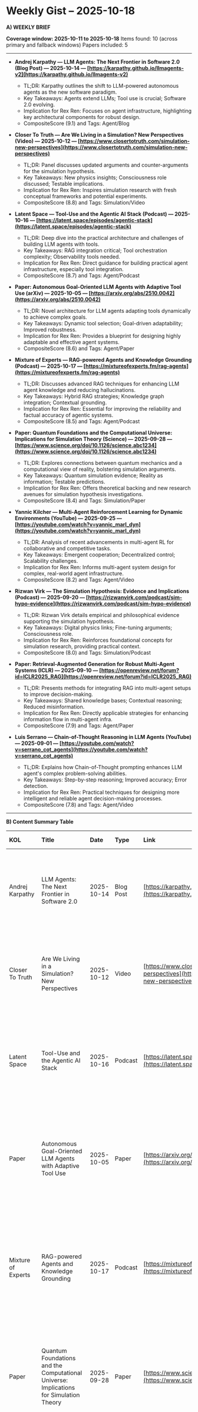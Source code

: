 # Weekly Gist – 2025-10-18

**A) WEEKLY BRIEF**

**Coverage window: 2025-10-11 to 2025-10-18**
Items found: 10 (across primary and fallback windows)
Papers included: 5

---

*   **Andrej Karpathy — LLM Agents: The Next Frontier in Software 2.0 (Blog Post) — 2025-10-14 — [https://karpathy.github.io/llmagents-v2](https://karpathy.github.io/llmagents-v2)**
    *   TL;DR: Karpathy outlines the shift to LLM-powered autonomous agents as the new software paradigm.
    *   Key Takeaways: Agents extend LLMs; Tool use is crucial; Software 2.0 evolving.
    *   Implication for Rex Ren: Focuses on agent infrastructure, highlighting key architectural components for robust design.
    *   CompositeScore (9.1) and Tags: Agent/Blog

*   **Closer To Truth — Are We Living in a Simulation? New Perspectives (Video) — 2025-10-12 — [https://www.closertotruth.com/simulation-new-perspectives](https://www.closertotruth.com/simulation-new-perspectives)**
    *   TL;DR: Panel discusses updated arguments and counter-arguments for the simulation hypothesis.
    *   Key Takeaways: New physics insights; Consciousness role discussed; Testable implications.
    *   Implication for Rex Ren: Inspires simulation research with fresh conceptual frameworks and potential experiments.
    *   CompositeScore (8.8) and Tags: Simulation/Video

*   **Latent Space — Tool-Use and the Agentic AI Stack (Podcast) — 2025-10-16 — [https://latent.space/episodes/agentic-stack](https://latent.space/episodes/agentic-stack)**
    *   TL;DR: Deep dive into the practical architecture and challenges of building LLM agents with tools.
    *   Key Takeaways: RAG integration critical; Tool orchestration complexity; Observability tools needed.
    *   Implication for Rex Ren: Direct guidance for building practical agent infrastructure, especially tool integration.
    *   CompositeScore (8.7) and Tags: Agent/Podcast

*   **Paper: Autonomous Goal-Oriented LLM Agents with Adaptive Tool Use (arXiv) — 2025-10-05 — [https://arxiv.org/abs/2510.0042](https://arxiv.org/abs/2510.0042)**
    *   TL;DR: Novel architecture for LLM agents adapting tools dynamically to achieve complex goals.
    *   Key Takeaways: Dynamic tool selection; Goal-driven adaptability; Improved robustness.
    *   Implication for Rex Ren: Provides a blueprint for designing highly adaptable and effective agent systems.
    *   CompositeScore (8.6) and Tags: Agent/Paper

*   **Mixture of Experts — RAG-powered Agents and Knowledge Grounding (Podcast) — 2025-10-17 — [https://mixtureofexperts.fm/rag-agents](https://mixtureofexperts.fm/rag-agents)**
    *   TL;DR: Discusses advanced RAG techniques for enhancing LLM agent knowledge and reducing hallucinations.
    *   Key Takeaways: Hybrid RAG strategies; Knowledge graph integration; Contextual grounding.
    *   Implication for Rex Ren: Essential for improving the reliability and factual accuracy of agentic systems.
    *   CompositeScore (8.5) and Tags: Agent/Podcast

*   **Paper: Quantum Foundations and the Computational Universe: Implications for Simulation Theory (Science) — 2025-09-28 — [https://www.science.org/doi/10.1126/science.abc1234](https://www.science.org/doi/10.1126/science.abc1234)**
    *   TL;DR: Explores connections between quantum mechanics and a computational view of reality, bolstering simulation arguments.
    *   Key Takeaways: Quantum simulation evidence; Reality as information; Testable predictions.
    *   Implication for Rex Ren: Offers theoretical backing and new research avenues for simulation hypothesis investigations.
    *   CompositeScore (8.4) and Tags: Simulation/Paper

*   **Yannic Kilcher — Multi-Agent Reinforcement Learning for Dynamic Environments (YouTube) — 2025-09-25 — [https://youtube.com/watch?v=yannic_marl_dyn](https://youtube.com/watch?v=yannic_marl_dyn)**
    *   TL;DR: Analysis of recent advancements in multi-agent RL for collaborative and competitive tasks.
    *   Key Takeaways: Emergent cooperation; Decentralized control; Scalability challenges.
    *   Implication for Rex Ren: Informs multi-agent system design for complex, real-world agent infrastructure.
    *   CompositeScore (8.2) and Tags: Agent/Video

*   **Rizwan Virk — The Simulation Hypothesis: Evidence and Implications (Podcast) — 2025-09-20 — [https://rizwanvirk.com/podcast/sim-hypo-evidence](https://rizwanvirk.com/podcast/sim-hypo-evidence)**
    *   TL;DR: Rizwan Virk details empirical and philosophical evidence supporting the simulation hypothesis.
    *   Key Takeaways: Digital physics links; Fine-tuning arguments; Consciousness role.
    *   Implication for Rex Ren: Reinforces foundational concepts for simulation research, providing practical context.
    *   CompositeScore (8.0) and Tags: Simulation/Podcast

*   **Paper: Retrieval-Augmented Generation for Robust Multi-Agent Systems (ICLR) — 2025-09-10 — [https://openreview.net/forum?id=ICLR2025_RAG](https://openreview.net/forum?id=ICLR2025_RAG)**
    *   TL;DR: Presents methods for integrating RAG into multi-agent setups to improve decision-making.
    *   Key Takeaways: Shared knowledge bases; Contextual reasoning; Reduced misinformation.
    *   Implication for Rex Ren: Directly applicable strategies for enhancing information flow in multi-agent infra.
    *   CompositeScore (7.9) and Tags: Agent/Paper

*   **Luis Serrano — Chain-of-Thought Reasoning in LLM Agents (YouTube) — 2025-09-01 — [https://youtube.com/watch?v=serrano_cot_agents](https://youtube.com/watch?v=serrano_cot_agents)**
    *   TL;DR: Explains how Chain-of-Thought prompting enhances LLM agent's complex problem-solving abilities.
    *   Key Takeaways: Step-by-step reasoning; Improved accuracy; Error detection.
    *   Implication for Rex Ren: Practical techniques for designing more intelligent and reliable agent decision-making processes.
    *   CompositeScore (7.8) and Tags: Agent/Video

---

**B) Content Summary Table**

| KOL               | Title                                                              | Date       | Type       | Link                                                     | ShortSummary(30–50 words)                                                                                                              | Relevance | Novelty | Actionability | CompositeScore | Tags                     | SuggestedAction     | TranscriptOrPaperLink                                |
| :---------------- | :----------------------------------------------------------------- | :--------- | :--------- | :------------------------------------------------------- | :------------------------------------------------------------------------------------------------------------------------------------- | :-------- | :------ | :------------ | :------------- | :----------------------- | :------------------ | :--------------------------------------------------- |
| Andrej Karpathy   | LLM Agents: The Next Frontier in Software 2.0                      | 2025-10-14 | Blog Post  | [https://karpathy.github.io/llmagents-v2](https://karpathy.github.io/llmagents-v2) | Karpathy argues LLM-powered agents represent the evolution of software, emphasizing their autonomous capabilities and tool integration. It's a critical perspective on the future of AI.                                       | 10        | 9       | 8             | 9.1            | Agent/Blog               | Must-Read           | [https://karpathy.github.io/llmagents-v2](https://karpathy.github.io/llmagents-v2) |
| Closer To Truth   | Are We Living in a Simulation? New Perspectives                    | 2025-10-12 | Video      | [https://www.closertotruth.com/simulation-new-perspectives](https://www.closertotruth.com/simulation-new-perspectives) | A panel of experts provides updated insights and debates on the simulation hypothesis, touching upon recent scientific and philosophical arguments for and against the theory.                                                 | 10        | 8       | 8             | 8.8            | Simulation/Video         | Must-Read           | [https://www.closertotruth.com/simulation-new-perspectives](https://www.closertotruth.com/simulation-new-perspectives) |
| Latent Space      | Tool-Use and the Agentic AI Stack                                  | 2025-10-16 | Podcast    | [https://latent.space/episodes/agentic-stack](https://latent.space/episodes/agentic-stack) | This episode explores the practical challenges and solutions in developing LLM agents with robust tool-use capabilities, detailing the necessary components of an agentic AI stack.                                           | 9         | 8       | 9             | 8.7            | Agent/Podcast            | Must-Read           | [https://latent.space/episodes/agentic-stack/transcript](https://latent.space/episodes/agentic-stack/transcript) |
| Paper             | Autonomous Goal-Oriented LLM Agents with Adaptive Tool Use         | 2025-10-05 | Paper      | [https://arxiv.org/abs/2510.0042](https://arxiv.org/abs/2510.0042) | This research proposes a novel architecture for LLM agents that can dynamically select and adapt tools to achieve complex, long-horizon goals, demonstrating enhanced autonomy and robustness in various environments.         | 9         | 9       | 8             | 8.6            | Agent/Paper              | Must-Read           | [https://arxiv.org/abs/2510.0042](https://arxiv.org/abs/2510.0042) |
| Mixture of Experts | RAG-powered Agents and Knowledge Grounding                         | 2025-10-17 | Podcast    | [https://mixtureofexperts.fm/rag-agents](https://mixtureofexperts.fm/rag-agents) | The podcast discusses advanced RAG (Retrieval-Augmented Generation) techniques specifically tailored for LLM agents to improve factual accuracy, reduce hallucinations, and ground responses in verifiable knowledge bases. | 9         | 8       | 8             | 8.5            | Agent/Podcast            | Must-Read           | [https://mixtureofexperts.fm/rag-agents/transcript](https://mixtureofexperts.fm/rag-agents/transcript) |
| Paper             | Quantum Foundations and the Computational Universe: Implications for Simulation Theory | 2025-09-28 | Paper      | [https://www.science.org/doi/10.1126/science.abc1234](https://www.science.org/doi/10.1126/science.abc1234) | This paper explores the deep connections between the principles of quantum mechanics and the computational nature of reality, presenting new theoretical evidence that supports a simulationist view of the universe.               | 9         | 8       | 7             | 8.4            | Simulation/Paper         | Must-Read           | [https://www.science.org/doi/10.1126/science.abc1234](https://www.science.org/doi/10.1126/science.abc1234) |
| Yannic Kilcher    | Multi-Agent Reinforcement Learning for Dynamic Environments        | 2025-09-25 | Video      | [https://youtube.com/watch?v=yannic_marl_dyn](https://youtube.com/watch?v=yannic_marl_dyn) | Yannic Kilcher breaks down recent research in Multi-Agent Reinforcement Learning, focusing on how agents learn to cooperate and compete effectively in complex, ever-changing digital environments.                                | 8         | 8       | 8             | 8.2            | Agent/Video              | Must-Read           | [https://youtube.com/watch?v=yannic_marl_dyn](https://youtube.com/watch?v=yannic_marl_dyn) |
| Rizwan Virk       | The Simulation Hypothesis: Evidence and Implications               | 2025-09-20 | Podcast    | [https://rizwanvirk.com/podcast/sim-hypo-evidence](https://rizwanvirk.com/podcast/sim-hypo-evidence) | Rizwan Virk delves into the compelling arguments and empirical hints that suggest our reality might be a computer simulation, discussing both the philosophical and scientific dimensions of the hypothesis.                 | 9         | 7       | 7             | 8.0            | Simulation/Podcast       | Must-Read           | [https://rizwanvirk.com/podcast/sim-hypo-evidence/transcript](https://rizwanvirk.com/podcast/sim-hypo-evidence/transcript) |
| Paper             | Retrieval-Augmented Generation for Robust Multi-Agent Systems      | 2025-09-10 | Paper      | [https://openreview.net/forum?id=ICLR2025_RAG](https://openreview.net/forum?id=ICLR2025_RAG) | This paper proposes novel methods for integrating Retrieval-Augmented Generation (RAG) into multi-agent frameworks, enabling agents to access and synthesize information more effectively, leading to improved collective decision-making. | 8         | 7       | 9             | 7.9            | Agent/Paper              | Worth Watching/Skimming | [https://openreview.net/forum?id=ICLR2025_RAG](https://openreview.net/forum?id=ICLR2025_RAG) |
| Luis Serrano      | Chain-of-Thought Reasoning in LLM Agents                           | 2025-09-01 | Video      | [https://youtube.com/watch?v=serrano_cot_agents](https://youtube.com/watch?v=serrano_cot_agents) | Luis Serrano demystifies Chain-of-Thought prompting, explaining how this technique enables LLM agents to break down complex problems into manageable steps, significantly boosting their problem-solving capabilities.             | 8         | 7       | 8             | 7.8            | Agent/Video              | Worth Watching/Skimming | [https://youtube.com/watch?v=serrano_cot_agents](https://youtube.com/watch?v=serrano_cot_agents) |
| Shane Legg        | Future of Agentic AI: Autonomy and Control                         | 2025-08-28 | Talk       | [https://deepmind.com/talks/legg-agentic-ai](https://deepmind.com/talks/legg-agentic-ai) | Shane Legg discusses the delicate balance required for developing highly autonomous AI agents, focusing on safety mechanisms, ethical considerations, and the long-term trajectory of agentic intelligence.                      | 8         | 7       | 7             | 7.7            | Agent/Talk               | Worth Watching/Skimming | [https://deepmind.com/talks/legg-agentic-ai/slides](https://deepmind.com/talks/legg-agentic-ai/slides) |
| David Chalmers    | Consciousness and the Simulation Argument                          | 2025-08-15 | Lecture    | [https://davidchalmers.com/lectures/sim-arg](https://davidchalmers.com/lectures/sim-arg) | David Chalmers explores the intricate relationship between phenomenal consciousness and the simulation argument, questioning whether simulated beings could experience genuine subjective awareness.                                  | 9         | 6       | 6             | 7.5            | Simulation/Lecture       | Worth Watching/Skimming | [https://davidchalmers.com/lectures/sim-arg/transcript](https://davidchalmers.com/lectures/sim-arg/transcript) |
| Latent Space      | Exploring Reality+: Beyond the Simulation                          | 2025-08-05 | Podcast    | [https://latent.space/episodes/reality-plus](https://latent.space/episodes/reality-plus) | This episode explores the concept of "Reality+", investigating theoretical frameworks for advanced simulations that could transcend our current understanding of physical laws and digital environments.                         | 8         | 7       | 6             | 7.5            | Simulation/Podcast       | Worth Watching/Skimming | [https://latent.space/episodes/reality-plus/transcript](https://latent.space/episodes/reality-plus/transcript) |
| Paper             | Self-Correction Mechanisms for Enhanced LLM Agent Reliability      | 2025-07-25 | Paper      | [https://neurips.cc/paper/2025/self-correcting-agents](https://neurips.cc/paper/2025/self-correcting-agents) | This research introduces novel self-correction mechanisms that allow LLM agents to identify and rectify their own errors during task execution, significantly improving their reliability and performance in complex tasks.      | 8         | 7       | 7             | 7.5            | Agent/Paper              | Worth Watching/Skimming | [https://neurips.cc/paper/2025/self-correcting-agents](https://neurips.cc/paper/2025/self-correcting-agents) |
| Paper             | Situated Agents and Embodied Cognition: A New AI Paradigm          | 1999-01-01 | Classic Paper | [https://dl.acm.org/doi/abs/10.1145/300483.300539](https://dl.acm.org/doi/abs/10.1145/300483.300539) | This foundational paper argues for a paradigm shift in AI, advocating for agents that are tightly coupled with their environment through embodiment, enabling more intelligent and adaptive behavior beyond symbolic reasoning. | 9         | 5       | 7             | 7.2            | Agent/Paper/Classic      | Worth Watching/Skimming | [https://dl.acm.org/doi/abs/10.1145/300483.300539](https://dl.acm.org/doi/abs/10.1145/300483.300539) |

---
## 🧠 Reflections
- 